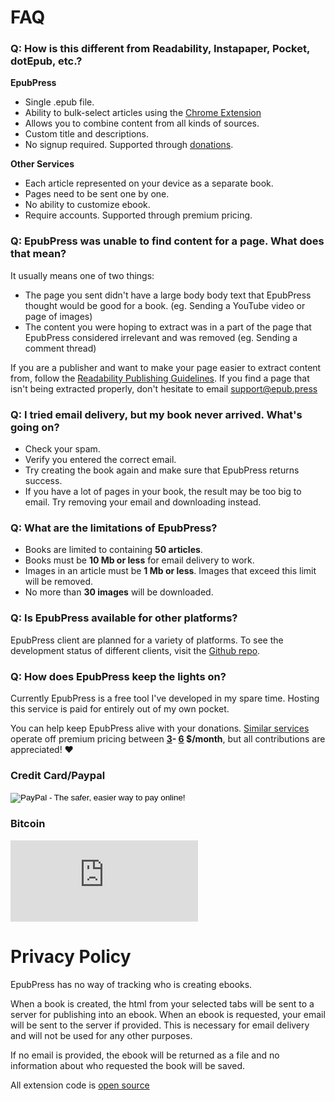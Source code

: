 # FAQ

### <a id="other-services"></a>Q: How is this different from Readability, Instapaper, Pocket, dotEpub, etc.?
**EpubPress**
- Single .epub file.
- Ability to bulk-select articles using the [Chrome Extension](https://chrome.google.com/webstore/detail/epubpress/pnhdnpnnffpijjbnhnipkehhibchdeok)
- Allows you to combine content from all kinds of sources.
- Custom title and descriptions.
- No signup required. Supported through [donations](#donate).

**Other Services**
- Each article represented on your device as a separate book.
- Pages need to be sent one by one.
- No ability to customize ebook.
- Require accounts. Supported through premium pricing.

### Q: EpubPress was unable to find content for a page. What does that mean?

It usually means one of two things:
- The page you sent didn't have a large body body text that EpubPress thought would be good for a book. (eg. Sending a YouTube video or page of images)
- The content you were hoping to extract was in a part of the page that EpubPress considered irrelevant and was removed (eg. Sending a comment thread)

If you are a publisher and want to make your page easier to extract content from, follow the [Readability Publishing Guidelines](https://www.readability.com/developers/guidelines#publisher).
If you find a page that isn't being extracted properly, don't hesitate to email [support@epub.press](mailto:support@epub.press)

### Q: I tried email delivery, but my book never arrived. What's going on?

- Check your spam.
- Verify you entered the correct email.
- Try creating the book again and make sure that EpubPress returns success.
- If you have a lot of pages in your book, the result may be too big to email. Try removing your email and downloading instead.

### Q: What are the limitations of EpubPress?

- Books are limited to containing **50 articles**.
- Books must be **10 Mb or less** for email delivery to work.
- Images in an article must be **1 Mb or less**. Images that exceed this limit will be removed.
- No more than **30 images** will be downloaded.

### Q: Is EpubPress available for other platforms?

EpubPress client are planned for a variety of platforms. To see the development status of different clients, visit the [Github repo](https://github.com/haroldtreen/epub-press-clients).

### <a id="donate"></a>Q: How does EpubPress keep the lights on?

Currently EpubPress is a free tool I've developed in my spare time. Hosting this service is paid for entirely out of my own pocket.

You can help keep EpubPress alive with your donations.
[Similar services](#other-services) operate off premium pricing between **[3](https://www.instapaper.com/premium)- [6](http://sendtoreader.com/pricing/) $/month**, but all contributions are appreciated! ❤

### Credit Card/Paypal
<form action="https://www.paypal.com/cgi-bin/webscr" method="post" target="_top">
<input type="hidden" name="cmd" value="_s-xclick">
<input type="hidden" name="hosted_button_id" value="WPPGUUWZSFASU">
<input type="image" src="https://www.paypalobjects.com/en_US/i/btn/btn_donateCC_LG.gif" border="0" name="submit" alt="PayPal - The safer, easier way to pay online!">
<img alt="" border="0" src="https://www.paypalobjects.com/en_US/i/scr/pixel.gif" width="1" height="1">
</form>

### Bitcoin
<script src="https://gateway.gear.mycelium.com/gear-widget-host.js"></script>
<iframe id="gear-widget" scrolling="no" src="https://gateway.gear.mycelium.com/widgets/c0a5bcfdcc07f8722c763d64cfeaadf65904cbd03152f12e0687fab6a21b29ab" style="border: none; display: inline-block; height: 130px; min-width: 250px; max-width: 350px;"></iframe>

# Privacy Policy
EpubPress has no way of tracking who is creating ebooks.

When a book is created, the html from your selected tabs will be sent to a server for publishing into an ebook.
When an ebook is requested, your email will be sent to the server if provided. This is necessary for email delivery and will not be used for any other purposes.

If no email is provided, the ebook will be returned as a file and no information about who requested the book will be saved.

All extension code is [open source](https://github.com/haroldtreen/epub-press-chrome)
